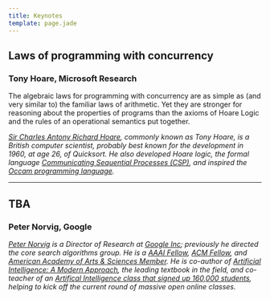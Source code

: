 ```yaml
---
title: Keynotes
template: page.jade
---
```


## Laws of programming with concurrency
### Tony Hoare, Microsoft Research

The algebraic laws for programming with concurrency are as simple as 
(and very similar to) the familiar laws of arithmetic. Yet they are
stronger for reasoning about the properties of programs than the axioms
of Hoare Logic and the rules of an operational semantics put together.

_[Sir Charles Antony Richard Hoare](http://research.microsoft.com/en-us/people/thoare/),
commonly known as Tony Hoare, is a British computer scientist, probably best known for the development in
1960, at age 26, of Quicksort. He also developed Hoare logic, the formal
language
[Communicating Sequential Processes (CSP)](http://www.usingcsp.com/), and inspired the
[Occam programming language](http://pop-users.org/occam-pi/)._

* * *

## TBA
### Peter Norvig, Google



*[Peter Norvig](http://norvig.com/bio.html) is a Director of Research at
[Google Inc](http://www.google.com);
previously he directed the core search algorithms group. He is a
[AAAI Fellow](http://fellows.acm.org/fellow_citation.cfm?id=4663209&srt=all),
[ACM Fellow](http://fellows.acm.org/fellow_citation.cfm?id=4663209&srt=all),
and [American Academy of Arts & Sciences
Member](https://www.amacad.org/news/pressReleases.aspx?i=198). He is co-author
of [Artificial Intelligence:
 A Modern Approach](http://www.cs.berkeley.edu/~russell/aima.html),
the leading textbook in the field, and co-teacher of an [Artifical Intelligence
 class that signed up 160,000 students](http://www.ai-class.com/),
 helping to kick off the current round of massive open online classes.*

